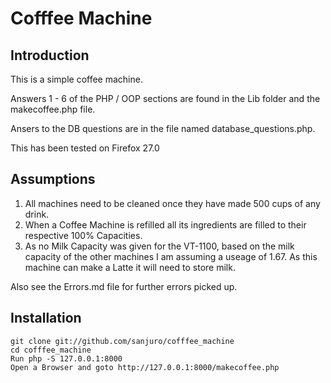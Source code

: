 Cofffee Machine
===============

Introduction
------------
This is a simple coffee machine. 

Answers 1 - 6 of the PHP / OOP sections are found in the Lib folder and the makecoffee.php file.

Ansers to the DB questions are in the file named database_questions.php.

This has been tested on Firefox 27.0

Assumptions
------------

 1. All machines need to be cleaned once they have made 500 cups of any drink.
 2. When a Coffee Machine is refilled all its ingredients are filled to their respective 100% Capacities.
 3. As no Milk Capacity was given for the VT-1100, based on the milk capacity of the other machines I am 
    assuming a useage of 1.67. As this machine can make a Latte it will need to store milk.

 Also see the Errors.md file for further errors picked up.

Installation
------------

    git clone git://github.com/sanjuro/cofffee_machine
    cd cofffee_machine
    Run php -S 127.0.0.1:8000
    Open a Browser and goto http://127.0.0.1:8000/makecoffee.php
